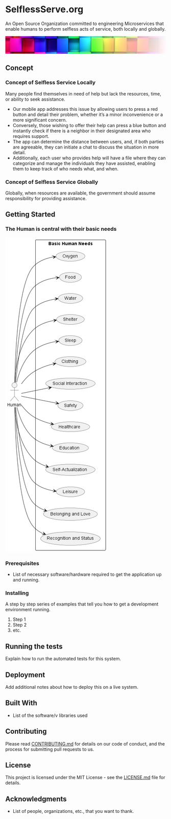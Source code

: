 # SelflessServe.org
An Open Source Organization committed to engineering Microservices that enable humans to perform selfless acts of service, both locally and globally.

![logo](public/images/logo.png)

## Concept
### Concept of Selfless Service Locally
Many people find themselves in need of help but lack the resources, time, or ability to seek assistance.
- Our mobile app addresses this issue by allowing users to press a red button and detail their problem, whether it’s a minor inconvenience or a more significant concern.
- Conversely, those wishing to offer their help can press a blue button and instantly check if there is a neighbor in their designated area who requires support.
- The app can determine the distance between users, and, if both parties are agreeable, they can initiate a chat to discuss the situation in more detail.
- Additionally, each user who provides help will have a file where they can categorize and manage the individuals they have assisted, enabling them to keep track of who needs what, and when.

### Concept of Selfless Service Globally
Globally, when resources are available, the government should assume responsibility for providing assistance.

## Getting Started
### The Human is central with their basic needs
![Human Use Cases](/out/docs/Human%20Use%20Cases/Human%20Use%20Cases.png)
### Prerequisites

- List of necessary software/hardware required to get the application up and running.

### Installing

A step by step series of examples that tell you how to get a development environment running.

1. Step 1
2. Step 2
3. etc.

## Running the tests

Explain how to run the automated tests for this system.

## Deployment

Add additional notes about how to deploy this on a live system.

## Built With

- List of the software/v libraries used

## Contributing

Please read [CONTRIBUTING.md](CONTRIBUTING.md) for details on our code of conduct, and the process for submitting pull requests to us.

## License

This project is licensed under the MIT License - see the [LICENSE.md](LICENSE.md) file for details.

## Acknowledgments

- List of people, organizations, etc., that you want to thank.

